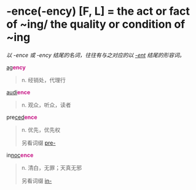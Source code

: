 # -ence(-ency) [F, L] = the act or fact of ~ing/ the quality or condition of ~ing

*以 -ence 或 -ency 结尾的名词，往往有与之对应的以 [-ent](-ent.md) 结尾的形容词。*

[ag](_ag_.md)<b style="color: #C71585;">ency</b>
> n. 经销处，代理行

[audi](_aud_.md)<b style="color: #C71585;">ence</b>
> n. 观众，听众，读者

pre[ced](_ced_.md)<b style="color: #C71585;">ence</b>
> n. 优先，优先权
>
> 另看词缀 [pre-](pre-.md)

in[noc](_noc_.md)<b style="color: #C71585;">ence</b>
> n. 清白，无罪；天真无邪
>
> 另看词缀 [in-](in-.1.md)
